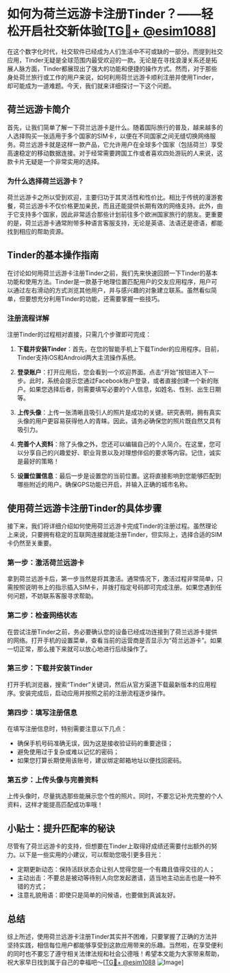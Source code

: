 # 如何为荷兰远游卡注册Tinder？——轻松开启社交新体验[[TG💪+ @esim1088](https://t.me/s/esim1088)]

在这个数字化时代，社交软件已经成为人们生活中不可或缺的一部分。而提到社交应用，Tinder无疑是全球范围内最受欢迎的一款。无论是在寻找浪漫关系还是拓展人脉方面，Tinder都展现出了强大的功能和便捷的操作方式。然而，对于那些身处荷兰旅行或工作的用户来说，如何利用荷兰远游卡顺利注册并使用Tinder，却可能成为一道难题。今天，我们就来详细探讨一下这个问题。

## 荷兰远游卡简介

首先，让我们简单了解一下荷兰远游卡是什么。随着国际旅行的普及，越来越多的人选择购买一张适用于多个国家的SIM卡，以便在不同国家之间无缝切换网络服务。荷兰远游卡就是这样一款产品，它允许用户在全球多个国家（包括荷兰）享受高速稳定的移动数据连接。对于经常需要跨国工作或者喜欢四处游玩的人来说，这款卡片无疑是一个非常实用的选择。

### 为什么选择荷兰远游卡？

荷兰远游卡之所以受到欢迎，主要归功于其灵活性和性价比。相比于传统的漫游套餐，荷兰远游卡不仅价格更加亲民，而且还能提供长期有效的网络支持。此外，由于它支持多个国家，因此非常适合那些计划前往多个欧洲国家旅行的朋友。更重要的是，荷兰远游卡通常附带多种语言客服支持，无论是英语、法语还是德语，都能找到相应的帮助资源。

## Tinder的基本操作指南

在讨论如何用荷兰远游卡注册Tinder之前，我们先来快速回顾一下Tinder的基本功能和使用方法。Tinder是一款基于地理位置匹配用户的交友应用程序，用户可以通过左右滑动的方式浏览其他用户，并与感兴趣的对象建立联系。虽然看似简单，但要想充分利用Tinder的功能，还需要掌握一些技巧。

### 注册流程详解

注册Tinder的过程相对直接，只需几个步骤即可完成：

1. **下载并安装Tinder**：首先，在您的智能手机上下载Tinder的应用程序。目前，Tinder支持iOS和Android两大主流操作系统。
   
2. **登录账户**：打开应用后，您会看到一个欢迎界面。点击“开始”按钮进入下一步。此时，系统会提示您通过Facebook账户登录，或者直接创建一个新的账户。如果您选择后者，则需要填写必要的个人信息，如姓名、性别、出生日期等。

3. **上传头像**：上传一张清晰且吸引人的照片是成功的关键。研究表明，拥有真实头像的用户更容易获得他人的青睐。因此，请务必确保您的照片既自然又具有吸引力。

4. **完善个人资料**：除了头像之外，您还可以编辑自己的个人简介。在这里，您可以分享自己的兴趣爱好、职业背景以及对理想伴侣的要求等内容。记住，诚实是最好的策略！

5. **设置位置信息**：最后一步是设置您的当前位置。这将直接影响到您能够匹配到哪些附近的用户。确保GPS功能已开启，并输入正确的城市名称。

## 使用荷兰远游卡注册Tinder的具体步骤

接下来，我们将详细介绍如何使用荷兰远游卡完成Tinder的注册过程。虽然理论上来说，只要拥有稳定的互联网连接就能注册Tinder，但实际上，选择合适的SIM卡仍然至关重要。

### 第一步：激活荷兰远游卡

拿到荷兰远游卡后，第一步当然是将其激活。通常情况下，激活过程非常简单，只需按照说明书上的指示插入SIM卡，并拨打指定号码即可完成注册。如果您遇到任何问题，不妨联系客服寻求帮助。

### 第二步：检查网络状态

在尝试注册Tinder之前，务必要确认您的设备已经成功连接到了荷兰远游卡提供的网络。打开手机的设置菜单，查看当前的运营商是否显示为“荷兰远游卡”。如果一切正常，那么接下来就可以放心地进行后续操作了。

### 第三步：下载并安装Tinder

打开手机浏览器，搜索“Tinder”关键词，然后从官方渠道下载最新版本的应用程序。安装完成后，启动应用并按照之前的注册流程逐步操作。

### 第四步：填写注册信息

在填写注册信息时，特别需要注意以下几点：
- 确保手机号码准确无误，因为这是接收验证码的重要途径；
- 避免使用过于复杂或难以记忆的密码；
- 如果您打算长期使用该账号，建议绑定邮箱地址以便找回密码。

### 第五步：上传头像与完善资料

上传头像时，尽量挑选那些能展示您个性的照片。同时，不要忘记补充完整的个人资料，这样才能提高匹配成功率哦！

## 小贴士：提升匹配率的秘诀

尽管有了荷兰远游卡的支持，但想要在Tinder上取得好成绩还需要付出额外的努力。以下是一些实用的小建议，可以帮助您吸引更多目光：

- 定期更新动态：保持活跃状态会让别人觉得您是一个有趣且值得交往的人；
- 主动出击：不要总是被动等待别人向您发起邀请，适当地主动出击也是一种不错的方式；
- 注意礼貌用语：即使只是简单的问候语，也要做到真诚友好。

## 总结

综上所述，使用荷兰远游卡注册Tinder其实并不困难，只要掌握了正确的方法并坚持实践，相信每位用户都能够享受到这款应用带来的乐趣。当然啦，在享受便利的同时也不要忘了遵守相关法律法规和社会公德哦！希望本文能为大家带来帮助，祝大家早日找到属于自己的幸福吧～[[TG💪+ @esim1088](https://t.me/s/esim1088) ![Image](https://i.postimg.cc/4NQfJmqS/Snipaste-2025-05-13-00-14-12.png)]
